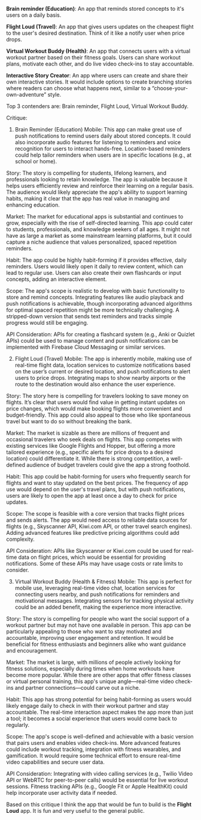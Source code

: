 **Brain reminder (Education)**: 
    An app that reminds stored concepts to it's users on a daily basis.
    
**Flight Loud (Travel)**:
    An app that gives users updates on the cheapest flight to the user's desired destination. Think of it like a notify user when price drops.
    
**Virtual Workout Buddy (Health)**: 
    An app that connects users with a virtual workout partner based on their fitness goals. Users can share workout plans, motivate each other, and do live video check-ins to stay accountable.

**Interactive Story Creator**: 
    An app where users can create and share their own interactive stories. It would include options to create branching stories where readers can choose what happens next, similar to a “choose-your-own-adventure” style.
    
    
Top 3 contenders are: Brain reminder, Flight Loud, Virtual Workout Buddy.

Critique:
1. Brain Reminder (Education)
Mobile: This app can make great use of push notifications to remind users daily about stored concepts. It could also incorporate audio features for listening to reminders and voice recognition for users to interact hands-free. Location-based reminders could help tailor reminders when users are in specific locations (e.g., at school or home).

Story: The story is compelling for students, lifelong learners, and professionals looking to retain knowledge. The app is valuable because it helps users efficiently review and reinforce their learning on a regular basis. The audience would likely appreciate the app's ability to support learning habits, making it clear that the app has real value in managing and enhancing education.

Market: The market for educational apps is substantial and continues to grow, especially with the rise of self-directed learning. This app could cater to students, professionals, and knowledge seekers of all ages. It might not have as large a market as some mainstream learning platforms, but it could capture a niche audience that values personalized, spaced repetition reminders.

Habit: The app could be highly habit-forming if it provides effective, daily reminders. Users would likely open it daily to review content, which can lead to regular use. Users can also create their own flashcards or input concepts, adding an interactive element.

Scope: The app's scope is realistic to develop with basic functionality to store and remind concepts. Integrating features like audio playback and push notifications is achievable, though incorporating advanced algorithms for optimal spaced repetition might be more technically challenging. A stripped-down version that sends text reminders and tracks simple progress would still be engaging.

API Consideration: APIs for creating a flashcard system (e.g., Anki or Quizlet APIs) could be used to manage content and push notifications can be implemented with Firebase Cloud Messaging or similar services.

2. Flight Loud (Travel)
Mobile: The app is inherently mobile, making use of real-time flight data, location services to customize notifications based on the user’s current or desired location, and push notifications to alert users to price drops. Integrating maps to show nearby airports or the route to the destination would also enhance the user experience.

Story: The story here is compelling for travelers looking to save money on flights. It’s clear that users would find value in getting instant updates on price changes, which would make booking flights more convenient and budget-friendly. This app could also appeal to those who like spontaneous travel but want to do so without breaking the bank.

Market: The market is sizable as there are millions of frequent and occasional travelers who seek deals on flights. This app competes with existing services like Google Flights and Hopper, but offering a more tailored experience (e.g., specific alerts for price drops to a desired location) could differentiate it. While there is strong competition, a well-defined audience of budget travelers could give the app a strong foothold.

Habit: This app could be habit-forming for users who frequently search for flights and want to stay updated on the best prices. The frequency of app use would depend on the user's travel plans, but with push notifications, users are likely to open the app at least once a day to check for price updates.

Scope: The scope is feasible with a core version that tracks flight prices and sends alerts. The app would need access to reliable data sources for flights (e.g., Skyscanner API, Kiwi.com API, or other travel search engines). Adding advanced features like predictive pricing algorithms could add complexity.

API Consideration: APIs like Skyscanner or Kiwi.com could be used for real-time data on flight prices, which would be essential for providing notifications. Some of these APIs may have usage costs or rate limits to consider.

3. Virtual Workout Buddy (Health & Fitness)
Mobile: This app is perfect for mobile use, leveraging real-time video chat, location services for connecting users nearby, and push notifications for reminders and motivational messages. Integrating sensors for tracking physical activity could be an added benefit, making the experience more interactive.

Story: The story is compelling for people who want the social support of a workout partner but may not have one available in person. This app can be particularly appealing to those who want to stay motivated and accountable, improving user engagement and retention. It would be beneficial for fitness enthusiasts and beginners alike who want guidance and encouragement.

Market: The market is large, with millions of people actively looking for fitness solutions, especially during times when home workouts have become more popular. While there are other apps that offer fitness classes or virtual personal training, this app's unique angle—real-time video check-ins and partner connections—could carve out a niche.

Habit: This app has strong potential for being habit-forming as users would likely engage daily to check in with their workout partner and stay accountable. The real-time interaction aspect makes the app more than just a tool; it becomes a social experience that users would come back to regularly.

Scope: The app's scope is well-defined and achievable with a basic version that pairs users and enables video check-ins. More advanced features could include workout tracking, integration with fitness wearables, and gamification. It would require some technical effort to ensure real-time video capabilities and secure user data.

API Consideration: Integrating with video calling services (e.g., Twilio Video API or WebRTC for peer-to-peer calls) would be essential for live workout sessions. Fitness tracking APIs (e.g., Google Fit or Apple HealthKit) could help incorporate user activity data if needed.

Based on this critique I think the app that would be fun to build is the **Flight Loud** app. It is fun and very useful to the general public.
